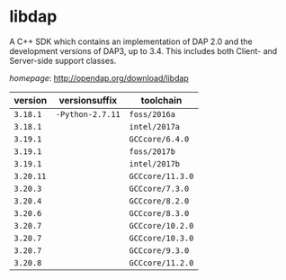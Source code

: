 # libdap

A C++ SDK which contains an implementation of DAP 2.0  and the development versions of DAP3, up to 3.4.  This includes both Client- and Server-side support classes.

*homepage*: <http://opendap.org/download/libdap>

version | versionsuffix | toolchain
--------|---------------|----------
``3.18.1`` | ``-Python-2.7.11`` | ``foss/2016a``
``3.18.1`` |  | ``intel/2017a``
``3.19.1`` |  | ``GCCcore/6.4.0``
``3.19.1`` |  | ``foss/2017b``
``3.19.1`` |  | ``intel/2017b``
``3.20.11`` |  | ``GCCcore/11.3.0``
``3.20.3`` |  | ``GCCcore/7.3.0``
``3.20.4`` |  | ``GCCcore/8.2.0``
``3.20.6`` |  | ``GCCcore/8.3.0``
``3.20.7`` |  | ``GCCcore/10.2.0``
``3.20.7`` |  | ``GCCcore/10.3.0``
``3.20.7`` |  | ``GCCcore/9.3.0``
``3.20.8`` |  | ``GCCcore/11.2.0``
